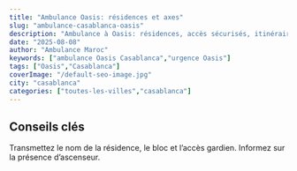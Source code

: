 ```yaml
---
title: "Ambulance Oasis: résidences et axes"
slug: "ambulance-casablanca-oasis"
description: "Ambulance à Oasis: résidences, accès sécurisés, itinéraires efficaces pour une prise en charge rapide."
date: "2025-08-08"
author: "Ambulance Maroc"
keywords: ["ambulance Oasis Casablanca","urgence Oasis"]
tags: ["Oasis","Casablanca"]
coverImage: "/default-seo-image.jpg"
city: "casablanca"
categories: ["toutes-les-villes","casablanca"]
---
```


## Conseils clés

Transmettez le nom de la résidence, le bloc et l’accès gardien. Informez sur la présence d’ascenseur.
